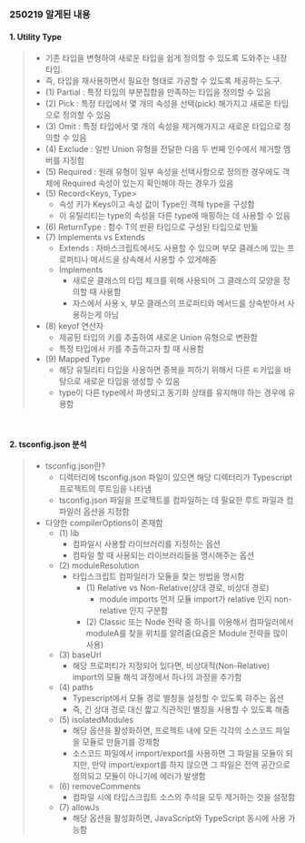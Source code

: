 ### 250219 알게된 내용 


#### 1. Utility Type 
> - 기존 타입을 변형하여 새로운 타입을 쉽게 정의할 수 있도록 도와주는 내장 타입.
> - 즉, 타입을 재사용하면서 필요한 형태로 가공할 수 있도록 제공하는 도구.
> - (1) Partial : 특정 타입의 부분집합을 만족하는 타입을 정의할 수 있음 
> - (2) Pick : 특정 타입에서 몇 개의 속성을 선택(pick) 해가지고 새로운 타입으로 정의할 수 있음
> - (3) Omit : 특정 타입에서 몇 개의 속성을 제거해가지고 새로운 타입으로 정의할 수 있음
> - (4) Exclude : 일반 Union 유형을 전달한 다음 두 번째 인수에서 제거할 멤버를 지정함
> - (5) Required : 원래 유형이 일부 속성을 선택사항으로 정의한 경우에도 객체에 Required 속성이 있는지 확인해야 하는 경우가 있음
> - (5) Record<Keys, Type> 
>   - 속성 키가 Keys이고 속성 값이 Type인 객체 type을 구성함 
>   - 이 유틸리티는 type의 속성을 다른 type에 매핑하는 데 사용할 수 있음
> - (6) ReturnType<T> : 함수 T의 반환 타입으로 구성된 타입으로 만듦
> - (7) Implements vs Extends
>   - Extends : 자바스크립트에서도 사용할 수 있으며 부모 클래스에 있는 프로퍼티나 메서드을 상속해서 사용할 수 있게해줌
>   - Implements 
>       - 새로운 클래스의 타입 체크를 위해 사용되어 그 클래스의 모양을 정의할 때 사용함    
>       - 자스에서 사용 x, 부모 클래스의 프로퍼티와 메서드를 상속받아서 사용하는게 아님
> - (8) keyof 연산자
>   - 제공된 타입의 키를 추출하여 새로운 Union 유형으로 변환함
>   - 특정 타입에서 키를 추출하고자 할 때 사용함
> - (9) Mapped Type 
>   - 해당 유틸리티 타입을 사용하면 중복을 피하기 위해서 다른 ㅌ카입을 바탕으로 새로운 타입을 생성할 수 있음
>   - type이 다른 type에서 파생되고 동기화 상태를 유지해야 하는 경우에 유용함 


<br>

#### 2. tsconfig.json 분석 

> - tsconfig.json란? 
>   - 디렉터리에 tsconfig.json 파일이 있으면 해당 디렉터리가 Typescript 프로젝트의 루트임을 나타냄 
>   - tsconfig.json 파일을 프로젝트를 컴파일하는 데 필요한 루트 파일과 컴파일러 옵션을 지정함 
> - 다양한 compilerOptions이 존재함
>   - (1) lib
>       - 컴파일시 사용할 라이브러리를 지정하는 옵션 
>       - 컴파일 할 때 사용되는 라이브러리들을 명시해주는 옵션
>   - (2) moduleResolution
>       - 타입스크립트 컴파일러가 모듈을 찾는 방법을 명시함 
>           - (1) Relative vs Non-Relative(상대 경로, 비상대 경로)
>               - module imports 먼저 모듈 import가 relative 인지 non-relative 인지 구분함 
>           - (2) Classic 또는 Node 전략 중 하나를 이용해서 컴파일러에서 moduleA를 찾을 위치를 알려줌(요즘은 Module 전략을 많이 사용)
>   - (3) baseUrl
>       - 해당 프로퍼티가 지정되어 있다면, 비상대적(Non-Relative) import의 모듈 해석 과정에서 하나의 과정을 추가함
>   - (4) paths
>       - Typescript에서 모듈 경로 별칭을 설정할 수 있도록 햐주는 옵션 
>       - 즉, 긴 상대 경로 대신 짧고 직관적인 별칭을 사용할 수 있도록 해줌
>   - (5) isolatedModules
>       - 해당 옵션을 활성화하면, 프로젝트 내에 모든 각각의 소스코드 파일을 모듈로 만들기를 강제함
>       - 소스코드 파일에서 import/export를 사용하면 그 파일을 모듈이 되지만, 만약 import/export를 하지 않으면 그 파일은 전역 공간으로 정의되고 모듈이 아니기에 에러가 발생함
>   - (6) removeComments
>       - 컴파일 시에 타입스크립트 소스의 주석을 모두 제거하는 것을 설정함
>   - (7) allowJs
>       - 해당 옵션을 활성화하면, JavaScript와 TypeScript 동시에 사용 가능함
